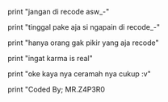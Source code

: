 print "jangan di recode asw_-"

print "tinggal pake aja si ngapain di recode_-"

print "hanya orang gak pikir yang aja recode"

print "ingat karma is real"

print "oke kaya nya ceramah nya cukup :v"

print "Coded By; MR.Z4P3R0
